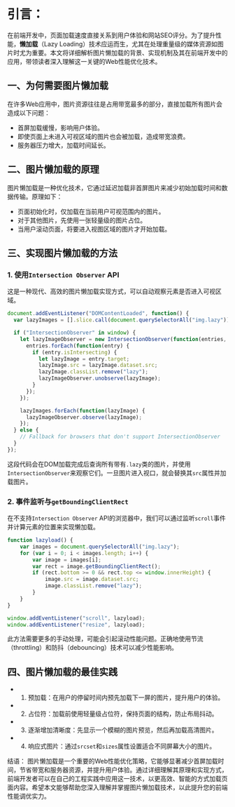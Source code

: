 # 引言：
在前端开发中，页面加载速度直接关系到用户体验和网站SEO评分。为了提升性能，**懒加载**（Lazy Loading）技术应运而生，尤其在处理重量级的媒体资源如图片时尤为重要。本文将详细解析图片懒加载的背景、实现机制及其在前端开发中的应用，带领读者深入理解这一关键的Web性能优化技术。

## 一、为何需要图片懒加载

在许多Web应用中，图片资源往往是占用带宽最多的部分，直接加载所有图片会造成以下问题：
- 首屏加载缓慢，影响用户体验。
- 即使页面上未进入可视区域的图片也会被加载，造成带宽浪费。
- 服务器压力增大，加载时间延长。

## 二、图片懒加载的原理

图片懒加载是一种优化技术，它通过延迟加载非首屏图片来减少初始加载时间和数据传输。原理如下：
- 页面初始化时，仅加载在当前用户可视范围内的图片。
- 对于其他图片，先使用一张轻量级的图片占位。
- 当用户滚动页面，将要进入视图区域的图片才开始加载。

## 三、实现图片懒加载的方法

### 1. **使用`Intersection Observer` API**

这是一种现代、高效的图片懒加载实现方式，可以自动观察元素是否进入可视区域。

```javascript
document.addEventListener("DOMContentLoaded", function() {
  var lazyImages = [].slice.call(document.querySelectorAll("img.lazy"));

  if ("IntersectionObserver" in window) {
    let lazyImageObserver = new IntersectionObserver(function(entries, observer) {
      entries.forEach(function(entry) {
        if (entry.isIntersecting) {
          let lazyImage = entry.target;
          lazyImage.src = lazyImage.dataset.src;
          lazyImage.classList.remove("lazy");
          lazyImageObserver.unobserve(lazyImage);
        }
      });
    });

    lazyImages.forEach(function(lazyImage) {
      lazyImageObserver.observe(lazyImage);
    });
  } else {
    // Fallback for browsers that don't support IntersectionObserver
  }
});
```
这段代码会在DOM加载完成后查询所有带有`.lazy`类的图片，并使用`IntersectionObserver`来观察它们。一旦图片进入视口，就会替换其`src`属性并加载图片。

### 2. **事件监听与`getBoundingClientRect`**

在不支持`Intersection Observer` API的浏览器中，我们可以通过监听`scroll`事件并计算元素的位置来实现懒加载。

```javascript
function lazyload() {
    var images = document.querySelectorAll("img.lazy");
    for (var i = 0; i < images.length; i++) {
        var image = images[i];
        var rect = image.getBoundingClientRect();
        if (rect.bottom >= 0 && rect.top <= window.innerHeight) {
            image.src = image.dataset.src;
            image.classList.remove("lazy");
        }
    }
}

window.addEventListener("scroll", lazyload);
window.addEventListener("resize", lazyload);
```

此方法需要更多的手动处理，可能会引起滚动性能问题。正确地使用节流（throttling）和防抖（debouncing）技术可以减少性能影响。

## 四、图片懒加载的最佳实践

- 1. 预加载：在用户的停留时间内预先加载下一屏的图片，提升用户的体验。
- 2. 占位符：加载前使用轻量级占位符，保持页面的结构，防止布局抖动。
- 3. 逐渐增加清晰度：先显示一个模糊的图片预览，然后再加载高清图片。
- 4. 响应式图片：通过`srcset`和`sizes`属性设置适合不同屏幕大小的图片。

结语：
图片懒加载是一个重要的Web性能优化策略，它能够显著减少首屏加载时间，节省带宽和服务器资源，并提升用户体验。通过详细理解其原理和实现方式，前端开发者可以在自己的工程实践中应用这一技术，以更高效、智能的方式加载页面内容。希望本文能够帮助您深入理解并掌握图片懒加载技术，以此提升您的前端性能调优实力。